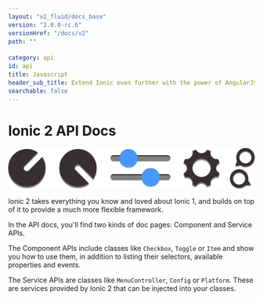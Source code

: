 ```yaml
---
layout: "v2_fluid/docs_base"
version: "2.0.0-rc.6"
versionHref: "/docs/v2"
path: ""

category: api
id: api
title: Javascript
header_sub_title: Extend Ionic even further with the power of AngularJS
searchable: false
---
```


# Ionic 2 API Docs

<img class="section-header" src="/img/docs/api-intro-header.png" />


Ionic 2 takes everything you know and loved about Ionic 1, and builds on top of it to provide a much more flexible framework.

In the API docs, you'll find two kinds of doc pages: Component and Service APIs.

The Component APIs include classes like `Checkbox`, `Toggle` or `Item` and show you how to use them, in addition to listing their selectors, available properties and events.

The Service APIs are classes like `MenuController`, `Config` or `Platform`. These are services provided by Ionic 2 that can be injected into your classes.
